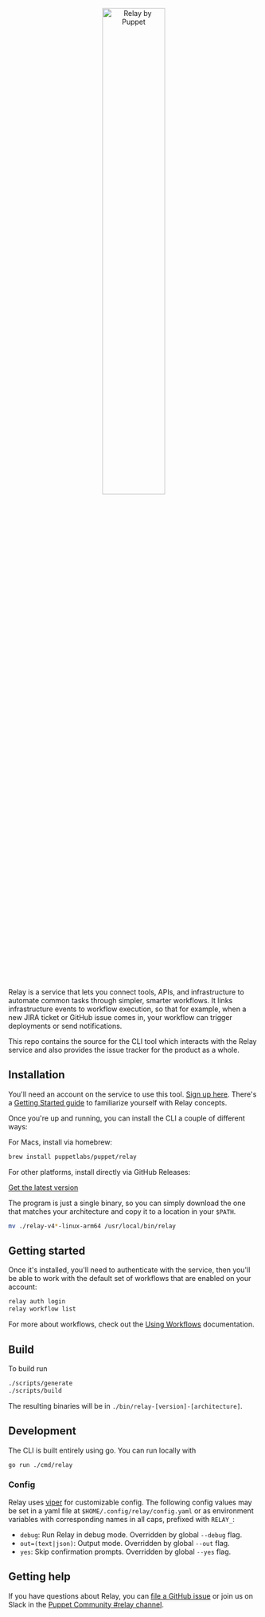 <p align="center">
  <img src="docs/relay-logo.svg" alt="Relay by Puppet" width="50%">
</p>

Relay is a service that lets you connect tools, APIs, and infrastructure to automate common tasks through simpler, smarter workflows. It links infrastructure events to workflow execution, so that for example, when a new JIRA ticket or GitHub issue comes in, your workflow can trigger deployments or send notifications.

This repo contains the source for the CLI tool which interacts with the Relay service and also provides the issue tracker for the product as a whole.

## Installation

You'll need an account on the service to use this tool. [Sign up here](https://app.relay.sh/signup). There's a [Getting Started guide](https://relay.sh/docs/getting-started/) to familiarize yourself with Relay concepts.

Once you're up and running, you can install the CLI a couple of different ways:

For Macs, install via homebrew:

```bash
brew install puppetlabs/puppet/relay
```

For other platforms, install directly via GitHub Releases:

[Get the latest version](https://github.com/puppetlabs/relay/releases)

The program is just a single binary, so you can simply download the one that matches your architecture and copy it to a location in your `$PATH`.

```bash
mv ./relay-v4*-linux-arm64 /usr/local/bin/relay
```

## Getting started

Once it's installed, you'll need to authenticate with the service, then you'll be able to work with the default set of workflows that are enabled on your account:

```bash
relay auth login
relay workflow list
```

For more about workflows, check out the [Using Workflows](https://relay.sh/docs/using-workflows/) documentation.

## Build

To build run

```bash
./scripts/generate
./scripts/build
```

The resulting binaries will be in `./bin/relay-[version]-[architecture]`.

## Development

The CLI is built entirely using go. You can run locally with

```
go run ./cmd/relay
```

### Config

Relay uses [viper](https://github.com/spf13/viper) for customizable config. The following config values may be set in a yaml file at `$HOME/.config/relay/config.yaml` or as environment variables with corresponding names in all caps, prefixed with `RELAY_`:

- `debug`: Run Relay in debug mode. Overridden by global `--debug` flag.
- `out=(text|json)`: Output mode. Overridden by global `--out` flag.
- `yes`: Skip confirmation prompts. Overridden by global `--yes` flag.

## Getting help

If you have questions about Relay, you can [file a GitHub issue](https://github.com/puppetlabs/relay/issues) or join us on Slack in the [Puppet Community #relay channel](https://puppetcommunity.slack.com/archives/CMKBMAW2K).
